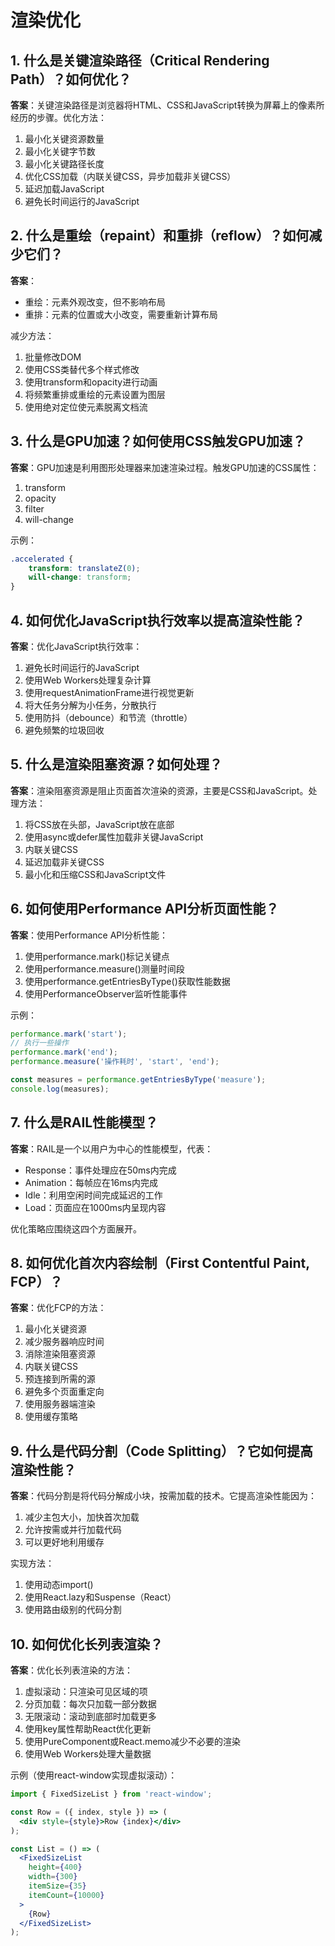  
# 渲染优化

## 1. 什么是关键渲染路径（Critical Rendering Path）？如何优化？
**答案**：关键渲染路径是浏览器将HTML、CSS和JavaScript转换为屏幕上的像素所经历的步骤。优化方法：
1. 最小化关键资源数量
2. 最小化关键字节数
3. 最小化关键路径长度
4. 优化CSS加载（内联关键CSS，异步加载非关键CSS）
5. 延迟加载JavaScript
6. 避免长时间运行的JavaScript

## 2. 什么是重绘（repaint）和重排（reflow）？如何减少它们？
**答案**：
- 重绘：元素外观改变，但不影响布局
- 重排：元素的位置或大小改变，需要重新计算布局

减少方法：
1. 批量修改DOM
2. 使用CSS类替代多个样式修改
3. 使用transform和opacity进行动画
4. 将频繁重排或重绘的元素设置为图层
5. 使用绝对定位使元素脱离文档流

## 3. 什么是GPU加速？如何使用CSS触发GPU加速？
**答案**：GPU加速是利用图形处理器来加速渲染过程。触发GPU加速的CSS属性：
1. transform
2. opacity
3. filter
4. will-change

示例：
```css
.accelerated {
    transform: translateZ(0);
    will-change: transform;
}
```

## 4. 如何优化JavaScript执行效率以提高渲染性能？
**答案**：优化JavaScript执行效率：
1. 避免长时间运行的JavaScript
2. 使用Web Workers处理复杂计算
3. 使用requestAnimationFrame进行视觉更新
4. 将大任务分解为小任务，分散执行
5. 使用防抖（debounce）和节流（throttle）
6. 避免频繁的垃圾回收

## 5. 什么是渲染阻塞资源？如何处理？
**答案**：渲染阻塞资源是阻止页面首次渲染的资源，主要是CSS和JavaScript。处理方法：
1. 将CSS放在头部，JavaScript放在底部
2. 使用async或defer属性加载非关键JavaScript
3. 内联关键CSS
4. 延迟加载非关键CSS
5. 最小化和压缩CSS和JavaScript文件

## 6. 如何使用Performance API分析页面性能？
**答案**：使用Performance API分析性能：
1. 使用performance.mark()标记关键点
2. 使用performance.measure()测量时间段
3. 使用performance.getEntriesByType()获取性能数据
4. 使用PerformanceObserver监听性能事件

示例：
```javascript
performance.mark('start');
// 执行一些操作
performance.mark('end');
performance.measure('操作耗时', 'start', 'end');

const measures = performance.getEntriesByType('measure');
console.log(measures);
```

## 7. 什么是RAIL性能模型？
**答案**：RAIL是一个以用户为中心的性能模型，代表：
- Response：事件处理应在50ms内完成
- Animation：每帧应在16ms内完成
- Idle：利用空闲时间完成延迟的工作
- Load：页面应在1000ms内呈现内容

优化策略应围绕这四个方面展开。

## 8. 如何优化首次内容绘制（First Contentful Paint, FCP）？
**答案**：优化FCP的方法：
1. 最小化关键资源
2. 减少服务器响应时间
3. 消除渲染阻塞资源
4. 内联关键CSS
5. 预连接到所需的源
6. 避免多个页面重定向
7. 使用服务器端渲染
8. 使用缓存策略

## 9. 什么是代码分割（Code Splitting）？它如何提高渲染性能？
**答案**：代码分割是将代码分解成小块，按需加载的技术。它提高渲染性能因为：
1. 减少主包大小，加快首次加载
2. 允许按需或并行加载代码
3. 可以更好地利用缓存

实现方法：
1. 使用动态import()
2. 使用React.lazy和Suspense（React）
3. 使用路由级别的代码分割

## 10. 如何优化长列表渲染？
**答案**：优化长列表渲染的方法：
1. 虚拟滚动：只渲染可见区域的项
2. 分页加载：每次只加载一部分数据
3. 无限滚动：滚动到底部时加载更多
4. 使用key属性帮助React优化更新
5. 使用PureComponent或React.memo减少不必要的渲染
6. 使用Web Workers处理大量数据

示例（使用react-window实现虚拟滚动）：
```jsx
import { FixedSizeList } from 'react-window';

const Row = ({ index, style }) => (
  <div style={style}>Row {index}</div>
);

const List = () => (
  <FixedSizeList
    height={400}
    width={300}
    itemSize={35}
    itemCount={10000}
  >
    {Row}
  </FixedSizeList>
);
```